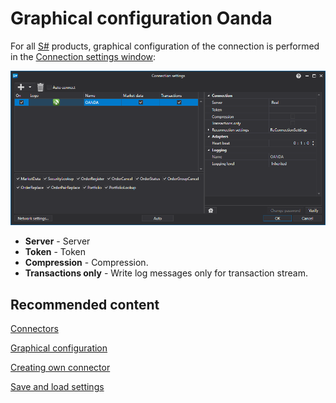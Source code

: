 # Graphical configuration Oanda

For all [S\#](../../../../api.md) products, graphical configuration of the connection is performed in the [Connection settings window](../../../graphical_user_interface/connection_settings_window.md):

![API GUI Settings OANDA](../../../../../images/api_gui_settings_oanda.png)

- **Server** \- Server
- **Token** \- Token
- **Compression** \- Compression.
- **Transactions only** \- Write log messages only for transaction stream.

## Recommended content

[Connectors](../../../connectors.md)

[Graphical configuration](../../graphical_configuration.md)

[Creating own connector](../../creating_own_connector.md)

[Save and load settings](../../save_and_load_settings.md)
